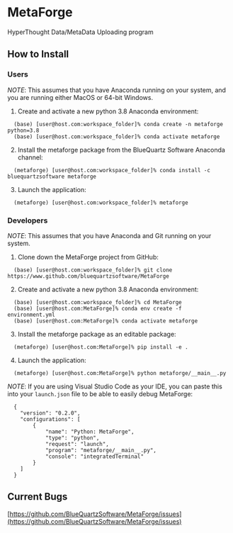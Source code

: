 # MetaForge #

HyperThought Data/MetaData Uploading program

## How to Install ##
### Users ###
*NOTE*: This assumes that you have Anaconda running on your system, and you are running either MacOS or 64-bit Windows.
1. Create and activate a new python 3.8 Anaconda environment:
```lang-console
  (base) [user@host.com:workspace_folder]% conda create -n metaforge python=3.8
  (base) [user@host.com:workspace_folder]% conda activate metaforge
```
2. Install the metaforge package from the BlueQuartz Software Anaconda channel: 
```lang-console
  (metaforge) [user@host.com:workspace_folder]% conda install -c bluequartzsoftware metaforge
```
3. Launch the application:
```lang-console
  (metaforge) [user@host.com:workspace_folder]% metaforge
```

### Developers ###
*NOTE*: This assumes that you have Anaconda and Git running on your system.
1. Clone down the MetaForge project from GitHub:
```lang-console
  (base) [user@host.com:workspace_folder]% git clone https://www.github.com/bluequartzsoftware/MetaForge
```
2. Create and activate a new python 3.8 Anaconda environment:
```lang-console
  (base) [user@host.com:workspace_folder]% cd MetaForge
  (base) [user@host.com:MetaForge]% conda env create -f environment.yml
  (base) [user@host.com:MetaForge]% conda activate metaforge
```
3. Install the metaforge package as an editable package:
```lang-console
  (metaforge) [user@host.com:MetaForge]% pip install -e .
```
4. Launch the application:
```lang-console
  (metaforge) [user@host.com:MetaForge]% python metaforge/__main__.py
```

*NOTE*: If you are using Visual Studio Code as your IDE, you can paste this into your `launch.json` file to be able to easily debug MetaForge:
```
  {
    "version": "0.2.0",
    "configurations": [
        {
            "name": "Python: MetaForge",
            "type": "python",
            "request": "launch",
            "program": "metaforge/__main__.py",
            "console": "integratedTerminal"
        }
    ]
  }
```


## Current Bugs ##

[https://github.com/BlueQuartzSoftware/MetaForge/issues](https://github.com/BlueQuartzSoftware/MetaForge/issues)

